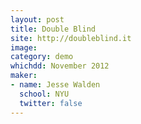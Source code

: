 ```yaml
---
layout: post
title: Double Blind
site: http://doubleblind.it
image:
category: demo 
whichdd: November 2012
maker:
- name: Jesse Walden
  school: NYU
  twitter: false
---
```



